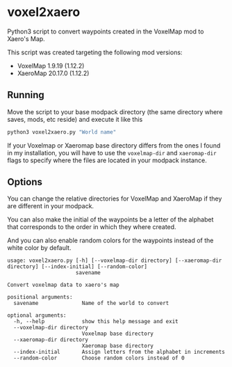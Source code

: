 # voxel2xaero

Python3 script to convert waypoints created in the VoxelMap mod to Xaero's Map.

This script was created targeting the following mod versions:

- VoxelMap 1.9.19 (1.12.2)
- XaeroMap 20.17.0 (1.12.2)

## Running

Move the script to your base modpack directory (the same directory where saves, mods, etc reside) and execute it like this

```bash
python3 voxel2xaero.py "World name"
```

If your Voxelmap or Xaeromap base directory differs from the ones I found in my installation, you will have to use the `voxelmap-dir` and `xaeromap-dir` flags to specify where the files are located in your modpack instance.

## Options

You can change the relative directories for VoxelMap and XaeroMap if they are different in your modpack.

You can also make the initial of the waypoints be a letter of the alphabet that corresponds to the order in which they where created.

And you can also enable random colors for the waypoints instead of the white color by default.

```text
usage: voxel2xaero.py [-h] [--voxelmap-dir directory] [--xaeromap-dir directory] [--index-initial] [--random-color]
                      savename

Convert voxelmap data to xaero's map

positional arguments:
  savename              Name of the world to convert

optional arguments:
  -h, --help            show this help message and exit
  --voxelmap-dir directory
                        Voxelmap base directory
  --xaeromap-dir directory
                        Xaeromap base directory
  --index-initial       Assign letters from the alphabet in increments
  --random-color        Choose random colors instead of 0
```
